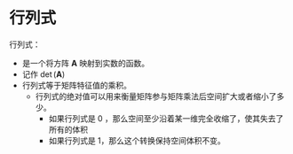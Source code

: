 
# 行列式



行列式：

- 是一个将方阵 $\boldsymbol{A}$ 映射到实数的函数。
- 记作 $\operatorname{det}(\boldsymbol{A})$
- 行列式等于矩阵特征值的乘积。
  - 行列式的绝对值可以用来衡量矩阵参与矩阵乘法后空间扩大或者缩小了多少。
    - 如果行列式是 $0$ ，那么空间至少沿着某一维完全收缩了，使其失去了所有的体积
    - 如果行列式是 $1$，那么这个转换保持空间体积不变。

